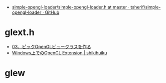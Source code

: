 
- [simple-opengl-loader/simple-opengl-loader.h at master · tsherif/simple-opengl-loader · GitHub](https://github.com/tsherif/simple-opengl-loader/blob/master/simple-opengl-loader.h)

# glext.h
- [03．ピックOpenGLビュークラスを作る](https://www.hiramine.com/programming/modelviewer2015/03_pick.html)
- [Windows上でのOpenGL Extension | shikihuiku](https://shikihuiku.wordpress.com/2012/07/30/windows%E4%B8%8A%E3%81%A7%E3%81%AEopengl-extension/)

# glew
